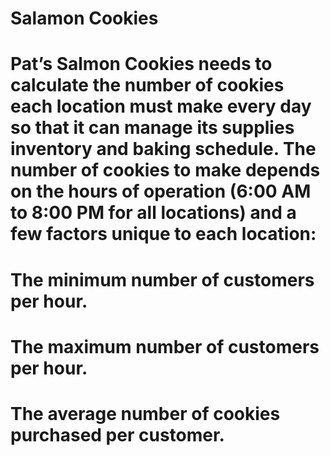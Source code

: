 # Salamon Cookies

# Pat’s Salmon Cookies needs to calculate the number of cookies each location must make every day so that it can manage its supplies inventory and baking schedule. The number of cookies to make depends on the hours of operation (6:00 AM to 8:00 PM for all locations) and a few factors unique to each location:
# The minimum number of customers per hour.
# The maximum number of customers per hour.
# The average number of cookies purchased per customer.